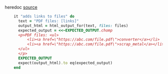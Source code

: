 heredoc [source](https://www.rubyguides.com/2018/11/ruby-heredoc/)
```ruby
    it "adds links to files" do
      text = "PDF files: [links]"
      output_html = html_output_for(text, files: files)
      expected_output = <<~EXPECTED_OUTPUT.chomp
      <p>PDF files: <ul>
          <li><a href=\"https://abc.com/file.pdf\">converter</a></li>
          <li><a href=\"https://abc.com/file.pdf\">scrap_metal</a></li>
      </ul>
      </p>
      EXPECTED_OUTPUT
      expect(output_html).to eq(expected_output)
    end
```
